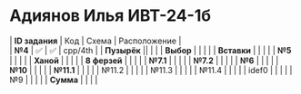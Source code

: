 # Адиянов Илья ИВТ-24-1б
  | **ID задания** | Код | Схема | Расположение |                                                 
  | **№4**         | ✅  |  ✅  |  cpp/4th     |
  | **Пузырёк**    ||  |  |
  | **Выбор**      |  |  |  |
  | **Вставки**    |  |  |  |
  | **№5**         |  |  |  |
  | **Ханой**      |  |  |  |
  | **8 ферзей**   |  |  |  |
  | **№7.1**       |  |  |  |
  | **№7.2**       |  |  |  |
  | **№6**         |  |  |  |
  | **№10**        |  |  |  |
  | **№11.1**      |  |  |  |
  | №11.2      |  |  |  |
  | №11.3      |  |  |  |
  | №11.4      |  |  |  |
  | idef0      |  |  |  |
  | №9         |  |  |  |
  | **Сумма**  |  |  |  |

